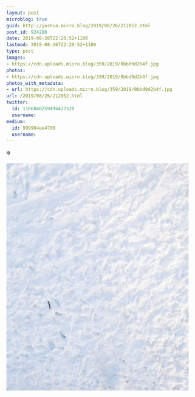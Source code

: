 ```yaml
---
layout: post
microblog: true
guid: http://joshua.micro.blog/2019/08/26/212052.html
post_id: 924286
date: 2019-08-26T22:20:52+1100
lastmod: 2019-08-26T22:20:52+1100
type: post
images:
- https://cdn.uploads.micro.blog/359/2019/0bbd9d2b4f.jpg
photos:
- https://cdn.uploads.micro.blog/359/2019/0bbd9d2b4f.jpg
photos_with_metadata:
- url: https://cdn.uploads.micro.blog/359/2019/0bbd9d2b4f.jpg
url: /2019/08/26/212052.html
twitter:
  id: 1166040259496427520
  username: 
medium:
  id: 999904ee4700
  username: 
---
```

❄️

<img src="uploads/2019/0bbd9d2b4f.jpg" width="480" height="600" alt="" />
